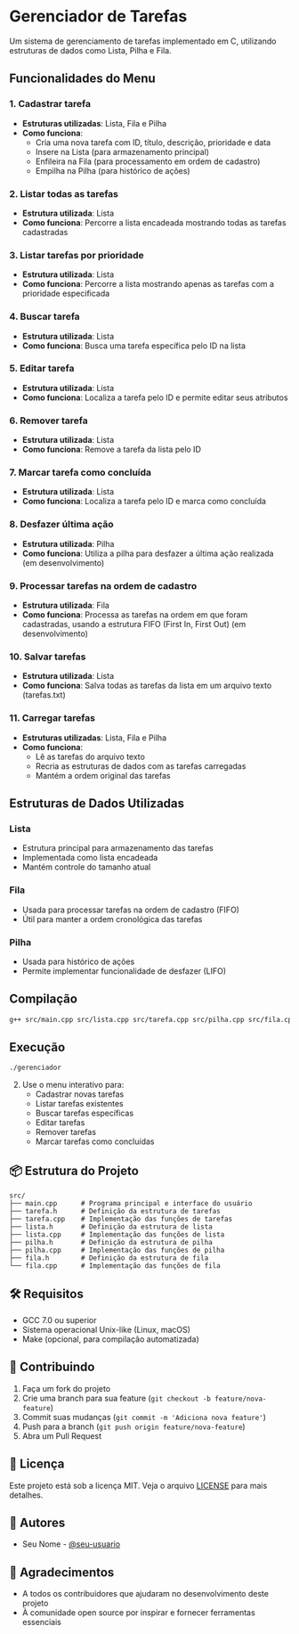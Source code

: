 # Gerenciador de Tarefas

Um sistema de gerenciamento de tarefas implementado em C, utilizando estruturas de dados como Lista, Pilha e Fila.

## Funcionalidades do Menu

### 1. Cadastrar tarefa

- **Estruturas utilizadas**: Lista, Fila e Pilha
- **Como funciona**:
  - Cria uma nova tarefa com ID, título, descrição, prioridade e data
  - Insere na Lista (para armazenamento principal)
  - Enfileira na Fila (para processamento em ordem de cadastro)
  - Empilha na Pilha (para histórico de ações)

### 2. Listar todas as tarefas

- **Estrutura utilizada**: Lista
- **Como funciona**: Percorre a lista encadeada mostrando todas as tarefas cadastradas

### 3. Listar tarefas por prioridade

- **Estrutura utilizada**: Lista
- **Como funciona**: Percorre a lista mostrando apenas as tarefas com a prioridade especificada

### 4. Buscar tarefa

- **Estrutura utilizada**: Lista
- **Como funciona**: Busca uma tarefa específica pelo ID na lista

### 5. Editar tarefa

- **Estrutura utilizada**: Lista
- **Como funciona**: Localiza a tarefa pelo ID e permite editar seus atributos

### 6. Remover tarefa

- **Estrutura utilizada**: Lista
- **Como funciona**: Remove a tarefa da lista pelo ID

### 7. Marcar tarefa como concluída

- **Estrutura utilizada**: Lista
- **Como funciona**: Localiza a tarefa pelo ID e marca como concluída

### 8. Desfazer última ação

- **Estrutura utilizada**: Pilha
- **Como funciona**: Utiliza a pilha para desfazer a última ação realizada (em desenvolvimento)

### 9. Processar tarefas na ordem de cadastro

- **Estrutura utilizada**: Fila
- **Como funciona**: Processa as tarefas na ordem em que foram cadastradas, usando a estrutura FIFO (First In, First Out) (em desenvolvimento)

### 10. Salvar tarefas

- **Estrutura utilizada**: Lista
- **Como funciona**: Salva todas as tarefas da lista em um arquivo texto (tarefas.txt)

### 11. Carregar tarefas

- **Estruturas utilizadas**: Lista, Fila e Pilha
- **Como funciona**:
  - Lê as tarefas do arquivo texto
  - Recria as estruturas de dados com as tarefas carregadas
  - Mantém a ordem original das tarefas

## Estruturas de Dados Utilizadas

### Lista

- Estrutura principal para armazenamento das tarefas
- Implementada como lista encadeada
- Mantém controle do tamanho atual

### Fila

- Usada para processar tarefas na ordem de cadastro (FIFO)
- Útil para manter a ordem cronológica das tarefas

### Pilha

- Usada para histórico de ações
- Permite implementar funcionalidade de desfazer (LIFO)

## Compilação

```bash
g++ src/main.cpp src/lista.cpp src/tarefa.cpp src/pilha.cpp src/fila.cpp -o gerenciador
```

## Execução

```bash
./gerenciador
```

2. Use o menu interativo para:
   - Cadastrar novas tarefas
   - Listar tarefas existentes
   - Buscar tarefas específicas
   - Editar tarefas
   - Remover tarefas
   - Marcar tarefas como concluídas

## 📦 Estrutura do Projeto

```
src/
├── main.cpp      # Programa principal e interface do usuário
├── tarefa.h      # Definição da estrutura de tarefas
├── tarefa.cpp    # Implementação das funções de tarefas
├── lista.h       # Definição da estrutura de lista
├── lista.cpp     # Implementação das funções de lista
├── pilha.h       # Definição da estrutura de pilha
├── pilha.cpp     # Implementação das funções de pilha
├── fila.h        # Definição da estrutura de fila
└── fila.cpp      # Implementação das funções de fila
```

## 🛠️ Requisitos

- GCC 7.0 ou superior
- Sistema operacional Unix-like (Linux, macOS)
- Make (opcional, para compilação automatizada)

## 🤝 Contribuindo

1. Faça um fork do projeto
2. Crie uma branch para sua feature (`git checkout -b feature/nova-feature`)
3. Commit suas mudanças (`git commit -m 'Adiciona nova feature'`)
4. Push para a branch (`git push origin feature/nova-feature`)
5. Abra um Pull Request

## 📝 Licença

Este projeto está sob a licença MIT. Veja o arquivo [LICENSE](LICENSE) para mais detalhes.

## 👥 Autores

- Seu Nome - [@seu-usuario](https://github.com/seu-usuario)

## 🙏 Agradecimentos

- A todos os contribuidores que ajudaram no desenvolvimento deste projeto
- À comunidade open source por inspirar e fornecer ferramentas essenciais
